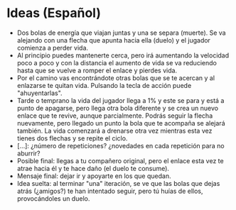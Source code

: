# Ideas (Español)

- Dos bolas de energía que viajan juntas y una se separa (muerte). Se va alejando con una flecha que apunta hacia ella (duelo) y el jugador comienza a perder vida.
- Al principio puedes mantenerte cerca, pero irá aumentando la velocidad poco a poco y con la distancia el aumento de vida se va reduciendo hasta que se vuelve a romper el enlace y pierdes vida.
- Por el camino vas encontrándote otras bolas que se te acercan y al enlazarse te quitan vida. Pulsando la tecla de acción puede "ahuyentarlas".
- Tarde o temprano la vida del jugador llega a 1% y este se para y está a punto de apagarse, pero llega otra bola diferente y se crea un nuevo enlace que te revive, aunque parcialmente. Podrás seguir la flecha nuevamente, pero llegado un punto la bola que te acompaña se alejará también. La vida comenzará a drenarse otra vez mientras esta vez tienes dos flechas y se repite el ciclo.
- [...]: ¿número de repeticiones? ¿novedades en cada repetición para no aburrir?
- Posible final: llegas a tu compañero original, pero el enlace esta vez te atrae hacia él y te hace daño (el duelo te consume).
- Mensaje final: dejar ir y apoyarte en los que quedan.
- Idea suelta: al terminar "una" iteración, se ve que las bolas que dejas atrás (¿amigos?) te han intentado seguir, pero tú huías de ellos, provocándoles un duelo.
